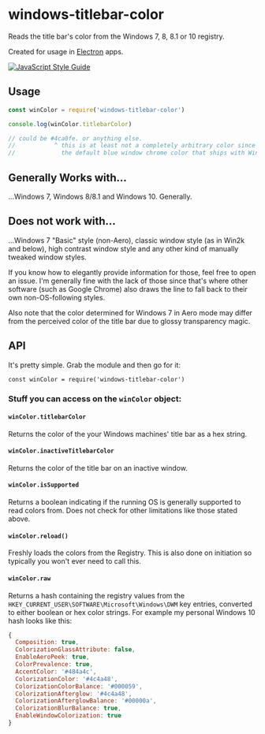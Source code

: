 # windows-titlebar-color
Reads the title bar's color from the Windows 7, 8, 8.1 or 10 registry.

Created for usage in [Electron](https://github.com/electron/electron) apps.

[![JavaScript Style Guide](https://img.shields.io/badge/code%20style-standard-brightgreen.svg)](http://standardjs.com/)

## Usage
```javascript
const winColor = require('windows-titlebar-color')

console.log(winColor.titlebarColor)

// could be #4ca0fe. or anything else.
//           ^ this is at least not a completely arbitrary color since it's
//             the default blue window chrome color that ships with Windows 8
```

## Generally Works with...

...Windows 7, Windows 8/8.1 and Windows 10. Generally.


## Does not work with...

...Windows 7 "Basic" style (non-Aero), classic window style (as in Win2k and below), high contrast window style and any other kind of manually tweaked window styles.

If you know how to elegantly provide information for those, feel free to open an issue. I'm generally fine with the lack of those since that's where other software (such as Google Chrome) also draws the line to fall back to their own non-OS-following styles.

Also note that the color determined for Windows 7 in Aero mode may differ from the perceived color of the title bar due to glossy transparency magic.

## API

It's pretty simple. Grab the module and then go for it:

`const winColor = require('windows-titlebar-color')`

### Stuff you can access on the `winColor` object:

#### `winColor.titlebarColor`
Returns the color of the your Windows machines' title bar as a hex string.

#### `winColor.inactiveTitlebarColor`
Returns the color of the title bar on an inactive window.

#### `winColor.isSupported`
Returns a boolean indicating if the running OS is generally supported to read colors from. Does not check for other limitations like those stated above.

#### `winColor.reload()`
Freshly loads the colors from the Registry. This is also done on initiation so typically you won't ever need to call this.

#### `winColor.raw`
Returns a hash containing the registry values from the `HKEY_CURRENT_USER\SOFTWARE\Microsoft\Windows\DWM` key entries, converted to either boolean or hex color strings. For example my personal Windows 10 hash looks like this:

```javascript
{
  Composition: true,
  ColorizationGlassAttribute: false,
  EnableAeroPeek: true,
  ColorPrevalence: true,
  AccentColor: '#484a4c',
  ColorizationColor: '#4c4a48',
  ColorizationColorBalance: '#000059',
  ColorizationAfterglow: '#4c4a48',
  ColorizationAfterglowBalance: '#00000a',
  ColorizationBlurBalance: true,
  EnableWindowColorization: true
}
  ```
